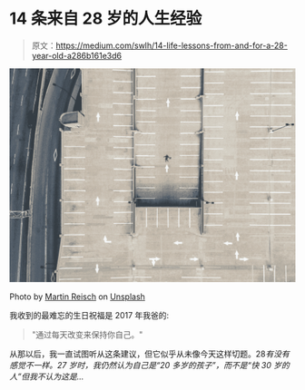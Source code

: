 # 14 条来自 28 岁的人生经验

> 原文：<https://medium.com/swlh/14-life-lessons-from-and-for-a-28-year-old-a286b161e3d6>

![](img/a829eecb3263023925151280ac2df9cd.png)

Photo by [Martin Reisch](https://unsplash.com/@safesolvent?utm_source=medium&utm_medium=referral) on [Unsplash](https://unsplash.com?utm_source=medium&utm_medium=referral)

我收到的最难忘的生日祝福是 2017 年我爸的:

> "通过每天改变来保持你自己。"

从那以后，我一直试图听从这条建议，但它似乎从未像今天这样切题。28*有没有感觉不一样。27 岁时，我仍然认为自己是“20 多岁的孩子”，而不是“快 30 岁的人”但我不认为这是…*